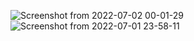 ![Screenshot from 2022-07-02 00-01-29](https://user-images.githubusercontent.com/105910992/176952758-e0f8c8c8-36f0-4c11-8a78-a15089d068b3.png)
![Screenshot from 2022-07-01 23-58-11](https://user-images.githubusercontent.com/105910992/176952789-173d65ef-4158-4403-96f4-b1162e0a3745.png)
